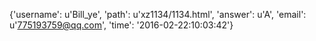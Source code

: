 {'username': u'Bill_ye', 'path': u'xz1134/1134.html', 'answer': u'A', 'email': u'775193759@qq.com', 'time': '2016-02-22:10:03:42'}